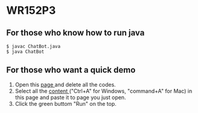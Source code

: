 # WR152P3

## For those who know how to run java
```
$ javac ChatBot.java
$ java ChatBot
```


## For those who want a quick demo
1. Open this <a href="https://raw.githubusercontent.com/TingLunHsu/WR152P3/main/Main.java" target="_blank"> page </a> and delete all the codes.
2. Select all the <a href="https://raw.githubusercontent.com/TingLunHsu/WR152P3/main/Main.java" target="_blank"> content </a> ("Ctrl+A" for Windows, "command+A" for Mac) in this page and paste it to page you just open.
3. Click the green buttom "Run" on the top.